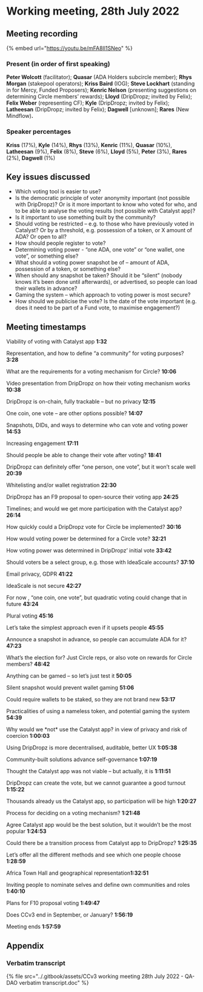 # Working meeting, 28th July 2022

## Meeting recording

{% embed url="https://youtu.be/mFA8Il1SNeo" %}

### **Present (in order of first speaking)**

**Peter Wolcott** (facilitator); **Quasar** (ADA Holders subcircle member); **Rhys Morgan** (stakepool operators); **Kriss Baird** (IOG); **Steve Lockhart** (standing in for Mercy, Funded Proposers); **Kenric Nelson** (presenting suggestions on determining Circle members’ rewards); **Lloyd** (DripDropz; invited by Felix); **Felix Weber** (representing CF); **Kyle** (DripDropz; invited by Felix); **Latheesan** (DripDropz; invited by Felix); **Dagwell** \[unknown];  **Rares** (New Mindflow)**.**

### **Speaker percentages**

**Kriss** (17%), **Kyle** (14%), **Rhys** (13%), **Kenric** (11%), **Quasar** (10%), **Latheesan** (9%), **Felix** (8%), **Steve** (6%), **Lloyd** (5%), **Peter** (3%), **Rares** (2%), **Dagwell** (1%)

## Key issues discussed

* Which voting tool is easier to use?&#x20;
* Is the democratic principle of voter anonymity important (not possible with DripDropz)? Or is it more important to know who voted for who, and to be able to analyse the voting results (not possible with Catalyst app)?
* Is it important to use something built by the community?
* Should voting be restricted – e.g. to those who have previously voted in Catalyst? Or  by a threshold, e.g. possession of a token, or X amount of ADA? Or open to all?
* How should people register to vote?
* Determining voting power - “one ADA, one vote” or “one wallet, one vote”, or something else?
* What should a voting power snapshot be of – amount of ADA, possession of a token, or something else?
* When should any snapshot be taken? Should it be “silent” (nobody knows it’s been done until afterwards), or advertised, so people can load their wallets in advance?
* Gaming the system – which approach to voting power is most secure?
* How should we publicise the vote? Is the date of the vote important (e.g. does it need to be part of a Fund vote, to maximise engagement?)

## Meeting timestamps

Viability of voting with Catalyst app **1:32**

Representation, and how to define “a community” for voting purposes? **3:28**

What are the requirements for a voting mechanism for Circle? **10:06**

Video presentation from DripDropz on how their voting mechanism works **10:38**

DripDropz is on-chain, fully trackable – but no privacy **12:15**

One coin, one vote – are other options possible? **14:07**

Snapshots, DIDs, and  ways to determine who can vote and voting power **14:53**

Increasing engagement **17:11**

Should people be able to change their vote after voting? **18:41**

DripDropz can definitely offer “one person, one vote”, but it won’t scale well **20:39**

Whitelisting and/or wallet registration **22:30**

DripDropz has an F9 proposal to open-source their voting app **24:25**

Timelines; and would we get more participation with the Catalyst app? **26:14**

How quickly could a DripDropz vote for Circle be implemented? **30:16**

How would voting power be determined for a Circle vote? **32:21**        &#x20;

How voting power was determined in DripDropz’ initial vote **33:42**

Should voters be a select group, e.g. those with IdeaScale accounts? **37:10**

Email privacy, GDPR **41:22**

IdeaScale is not secure **42:27**

For now , “one coin, one vote”, but quadratic voting could change that in future **43:24**

Plural voting **45:16**

Let’s take the simplest approach even if it upsets people **45:55**

Announce a snapshot in advance, so people can accumulate ADA for it? **47:23**

What’s the election for? Just Circle reps, or also vote on rewards for Circle members? **48:42**

Anything can be gamed – so let’s just test it **50:05**

Silent snapshot would prevent wallet gaming **51:06**

Could require wallets to be staked, so they are not brand new **53:17**

Practicalities of using a nameless token, and potential gaming the system **54:39**

Why would we \*not\* use the Catalyst app? in view of privacy and risk of coercion **1:00:03**

Using DripDropz is more decentralised, auditable, better UX **1:05:38**

Community-built solutions advance self-governance **1:07:19**

Thought the Catalyst app was not viable – but actually, it is **1:11:51**

DripDropz can create the vote, but we cannot guarantee a good turnout **1:15:22**

Thousands already us the Catalyst app, so participation will be high **1:20:27**

Process for deciding on a voting mechanism? **1:21:48**

Agree Catalyst app would be the best solution, but it wouldn’t be the most popular **1:24:53**

Could there be a transition process from Catalyst app to DripDropz? **1:25:35**

Let’s offer all the different methods and see which one people choose **1:28:59**

Africa Town Hall  and geographical representation**1:32:51**

Inviting people to nominate selves and define own communities and roles **1:40:10**

Plans for F10 proposal voting **1:49:47**

Does CCv3 end in September, or January? **1:56:19**

&#x20;

Meeting ends **1:57:59**

## **Appendix**

### **Verbatim transcript**

{% file src="../.gitbook/assets/CCv3 working meeting 28th July 2022 - QA-DAO verbatim transcript.doc" %}
